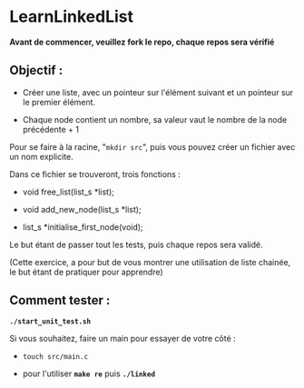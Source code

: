 # LearnLinkedList

**Avant de commencer, veuillez fork le repo, chaque repos sera vérifié**

## Objectif :

- Créer une liste, avec un pointeur sur l'élément suivant et un pointeur sur le premier élément.

- Chaque node contient un nombre, sa valeur vaut le nombre de la node précédente + 1

Pour se faire à la racine, "`mkdir src`", puis vous pouvez créer un fichier avec un nom explicite.

Dans ce fichier se trouveront, trois fonctions :

- void free_list(list_s *list);

- void add_new_node(list_s *list);

- list_s *initialise_first_node(void);

Le but étant de passer tout les tests, puis chaque repos sera validé.

(Cette exercice, a pour but de vous montrer une utilisation de liste chainée, le but étant de pratiquer pour apprendre)

## Comment tester :

**`./start_unit_test.sh`**

Si vous souhaitez, faire un main pour essayer de votre côté : 

- `touch src/main.c`

- pour l'utiliser **`make re`** puis **`./linked`**

